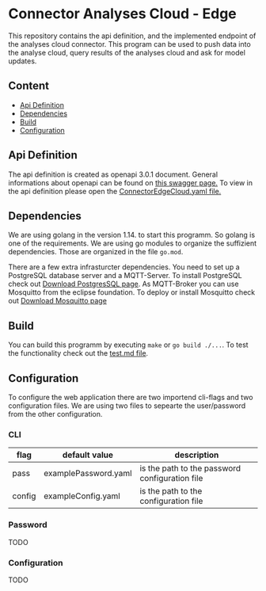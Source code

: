 # Connector Analyses Cloud - Edge

This repository contains the api definition, and the implemented endpoint of
the analyses cloud connector. This program can be used to push data into the 
analyse cloud, query results of the analyses cloud and ask for model updates.

## Content

- [Api Definition](#api-definition)
- [Dependencies](#dependencies)
- [Build](#build)
- [Configuration](#configuration)

## Api Definition

The api definition is created as openapi 3.0.1 document.
General informations about openapi can be found on [this swagger page.](https://swagger.io/docs/specification/about/)
To view in the api definition please open the [ConnectorEdgeCloud.yaml file.](./ConnectorEdgeCloud.yaml)

## Dependencies
We are using golang in the version 1.14. to start this programm. So golang is 
one of the requirements. We are using go modules to organize the suffizient dependencies. Those
are organized in the file `go.mod`.

There are a few extra infrasturcter dependencies. You need to set up a PostgreSQL database server 
and a MQTT-Server. To install PostgreSQL check out [Download PostgresSQL page](https://www.postgresql.org/download/). As MQTT-Broker you can use Mosquitto from the eclipse foundation. To deploy
or install Mosquitto check out [Download Mosquitto page](https://mosquitto.org/download/)

## Build
You can build this programm by executing `make` or `go build ./...`. To test the functionality 
check out the [test.md file](test.md).

## Configuration
To configure the web application there are two importend cli-flags and two configuration files.
We are using two files to sepearte the user/password from the other configuration.

### CLI
| flag | default value | description |
|------|---------------|-------------|
| pass | examplePassword.yaml | is the path to the password configuration file |
| config | exampleConfig.yaml | is the path to the configuration file |

### Password
TODO

### Configuration
TODO
